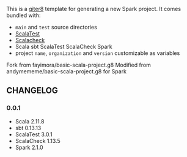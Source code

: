 This is a [giter8](https://github.com/n8han/giter8) template for generating a new Spark project. It comes bundled with:

-   `main` and `test` source directories
-   [ScalaTest](http://www.scalatest.org/)
-   [Scalacheck](http://www.scalacheck.org/)
-   Scala sbt ScalaTest ScalaCheck Spark
-   project `name`, `organization` and `version` customizable as variables

Fork from fayimora/basic-scala-project.g8
Modified from andymememe/basic-scala-project.g8 for Spark

##  CHANGELOG

### 0.0.1

-   Scala 2.11.8
-   sbt 0.13.13
-   ScalaTest 3.0.1
-   ScalaCheck 1.13.5
-   Spark 2.1.0
